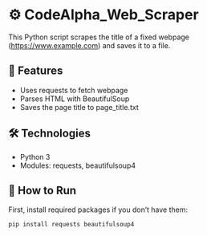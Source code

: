 # ⚙️ CodeAlpha_Web_Scraper

This Python script scrapes the title of a fixed webpage (https://www.example.com) and saves it to a file.

## 🔧 Features
- Uses requests to fetch webpage
- Parses HTML with BeautifulSoup
- Saves the page title to page_title.txt

## 🛠 Technologies
- Python 3
- Modules: requests, beautifulsoup4

## 🧪 How to Run

First, install required packages if you don’t have them:

```bash
pip install requests beautifulsoup4